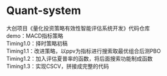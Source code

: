 # Quant-system
大创项目《量化投资策略有效性智能评估系统开发》代码仓库<br>
demo：MACD指标策略<br>
Timing1.0：择时策略初稿<br>
Timing1.1：改进策略，以ppv为指标进行搜索取最优组合后测PBO<br>
Timing1.2：加入评估夏普率的函数，将后面搜索功能制成函数<br>
Timing1.3：实现CSCV，拼接成完整的代码
